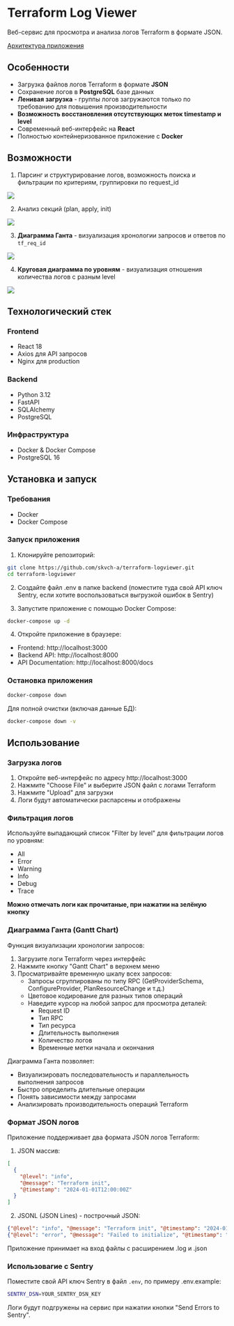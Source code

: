 # Terraform Log Viewer

Веб-сервис для просмотра и анализа логов Terraform в формате JSON.

[Архитектура приложения](ARCHITECTURE.md)
## Особенности

-  Загрузка файлов логов Terraform в формате **JSON**
-  Сохранение логов в **PostgreSQL** базе данных
-  **Ленивая загрузка** - группы логов загружаются только по требованию для повышения производительности
-  **Возможность восстановления отсутствующих меток timestamp и level**
-  Cовременный веб-интерфейс на **React**
-  Полностью контейнеризованное приложение с **Docker**

## Возможности
1)  Парсинг и структурирование логов, возможность поиска и фильтрации по критериям, группировки по request_id
    
![](https://github.com/skvch-a/terraform-logviewer/blob/main/screenshots/database_logs_page.png)

2) Анализ секций (plan, apply, init)
     
![](https://github.com/skvch-a/terraform-logviewer/blob/main/screenshots/section_parser.png)

3) **Диаграмма Ганта** - визуализация хронологии запросов и ответов по `tf_req_id`

![](https://github.com/skvch-a/terraform-logviewer/blob/main/screenshots/gantt_chart.png)

4) **Круговая диаграмма по уровням** - визуализация отношения количества логов с разным level

![](https://github.com/skvch-a/terraform-logviewer/blob/main/screenshots/log_statistics.png)

## Технологический стек

### Frontend
- React 18
- Axios для API запросов
- Nginx для production

### Backend
- Python 3.12
- FastAPI
- SQLAlchemy
- PostgreSQL

### Инфраструктура
- Docker & Docker Compose
- PostgreSQL 16

## Установка и запуск

### Требования
- Docker
- Docker Compose

### Запуск приложения

1. Клонируйте репозиторий:
```bash
git clone https://github.com/skvch-a/terraform-logviewer.git
cd terraform-logviewer
```

2. Создайте файл .env в папке backend (поместите туда свой API ключ Sentry, если хотите воспользоваться выгрузкой ошибок в Sentry)

3. Запустите приложение с помощью Docker Compose:
```bash
docker-compose up -d
```

4. Откройте приложение в браузере:
- Frontend: http://localhost:3000
- Backend API: http://localhost:8000
- API Documentation: http://localhost:8000/docs

### Остановка приложения

```bash
docker-compose down
```

Для полной очистки (включая данные БД):
```bash
docker-compose down -v
```

## Использование

### Загрузка логов

1. Откройте веб-интерфейс по адресу http://localhost:3000
2. Нажмите "Choose File" и выберите JSON файл с логами Terraform
3. Нажмите "Upload" для загрузки
4. Логи будут автоматически распарсены и отображены

### Фильтрация логов

Используйте выпадающий список "Filter by level" для фильтрации логов по уровням:
- All 
- Error 
- Warning 
- Info 
- Debug 
- Trace 

**Можно отмечать логи как прочитаные, при нажатии на зелёную кнопку**

### Диаграмма Ганта (Gantt Chart)

Функция визуализации хронологии запросов:

1. Загрузите логи Terraform через интерфейс
2. Нажмите кнопку "Gantt Chart" в верхнем меню
3. Просматривайте временную шкалу всех запросов:
   - Запросы сгруппированы по типу RPC (GetProviderSchema, ConfigureProvider, PlanResourceChange и т.д.)
   - Цветовое кодирование для разных типов операций
   - Наведите курсор на любой запрос для просмотра деталей:
     - Request ID
     - Тип RPC
     - Тип ресурса
     - Длительность выполнения
     - Количество логов
     - Временные метки начала и окончания

Диаграмма Ганта позволяет:
- Визуализировать последовательность и параллельность выполнения запросов
- Быстро определить длительные операции
- Понять зависимости между запросами
- Анализировать производительность операций Terraform

### Формат JSON логов

Приложение поддерживает два формата JSON логов Terraform:

1. JSON массив:
```json
[
  {
    "@level": "info",
    "@message": "Terraform init",
    "@timestamp": "2024-01-01T12:00:00Z"
  }
]
```

2. JSONL (JSON Lines) - построчный JSON:
```json
{"@level": "info", "@message": "Terraform init", "@timestamp": "2024-01-01T12:00:00Z"}
{"@level": "error", "@message": "Failed to initialize", "@timestamp": "2024-01-01T12:00:01Z"}
```  

Приложение принимает на вход файлы с расширением .log и .json
  
### Использовагие с Sentry
Поместите свой API ключ Sentry в файл `.env`, по примеру .env.example:
```bash
SENTRY_DSN=YOUR_SENTRY_DSN_KEY
```
Логи будут подгружены на сервис при нажатии кнопки "Send Errors to Sentry".
